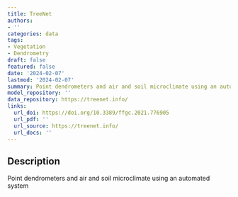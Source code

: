 ```yaml
---
title: TreeNet
authors:
- ''
categories: data
tags:
- Vegetation
- Dendrometry
draft: false
featured: false
date: '2024-02-07'
lastmod: '2024-02-07'
summary: Point dendrometers and air and soil microclimate using an automated system
model_repository: ''
data_repository: https://treenet.info/
links:
  url_doi: https://doi.org/10.3389/ffgc.2021.776905
  url_pdf: ''
  url_source: https://treenet.info/
  url_docs: ''
---
```


## Description

Point dendrometers and air and soil microclimate using an automated system

